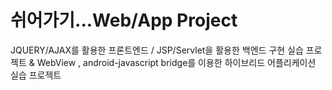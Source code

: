 # 쉬어가기...Web/App Project
JQUERY/AJAX를 활용한 프론트엔드 /
JSP/Servlet을 활용한 백엔드 구현 실습 프로젝트
&
WebView , android-javascript bridge를 이용한
하이브리드 어플리케이션 실습 프로젝트
